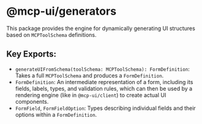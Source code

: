 # @mcp-ui/generators

This package provides the engine for dynamically generating UI structures based on `MCPToolSchema` definitions.

## Key Exports:

- `generateUIFromSchema(toolSchema: MCPToolSchema): FormDefinition`: Takes a full `MCPToolSchema` and produces a `FormDefinition`.
- `FormDefinition`: An intermediate representation of a form, including its fields, labels, types, and validation rules, which can then be used by a rendering engine (like in `@mcp-ui/client`) to create actual UI components.
- `FormField`, `FormFieldOption`: Types describing individual fields and their options within a `FormDefinition`.
